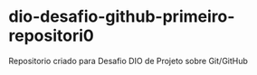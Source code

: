 # dio-desafio-github-primeiro-repositori0
Repositorio criado para Desafio DIO de Projeto sobre Git/GitHub
